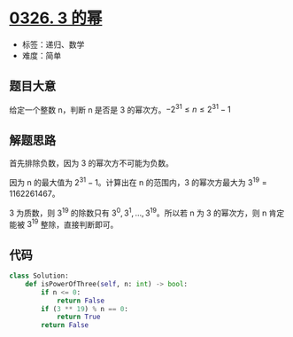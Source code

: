 # [0326. 3 的幂](https://leetcode.cn/problems/power-of-three/)

- 标签：递归、数学
- 难度：简单

## 题目大意

给定一个整数 n，判断 n 是否是 3 的幂次方。$-2^{31} \le n \le 2^{31}-1$

## 解题思路

首先排除负数，因为 3 的幂次方不可能为负数。

因为 n 的最大值为 $2^{31}-1$。计算出在 n 的范围内，3 的幂次方最大为 $3^{19} = 1162261467$。

3 为质数，则 $3^{19}$ 的除数只有 $3^0, 3^1, …, 3^{19}$。所以若 n 为 3 的幂次方，则 n 肯定能被 $3^{19}$ 整除，直接判断即可。

## 代码

```Python
class Solution:
    def isPowerOfThree(self, n: int) -> bool:
        if n <= 0:
            return False
        if (3 ** 19) % n == 0:
            return True
        return False
```

